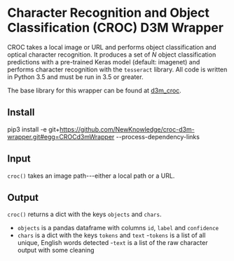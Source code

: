 # Character Recognition and Object Classification (CROC) D3M Wrapper

CROC takes a local image or URL and performs object classification and optical character recognition. It produces a set of *N* object classification predictions with a pre-trained Keras model (default: imagenet) and performs character recognition with the `tesseract` library. All code is written in Python 3.5 and must be run in 3.5 or greater.

The base library for this wrapper can be found at [d3m_croc](https://github.com/NewKnowledge/d3m_croc). 

## Install

pip3 install -e git+https://github.com/NewKnowledge/croc-d3m-wrapper.git#egg=CROCd3mWrapper --process-dependency-links

## Input

`croc()` takes an image path---either a local path or a URL.

## Output

`croc()` returns a dict with the keys `objects` and `chars`. 
- `objects` is a pandas dataframe with columns `id`, `label` and `confidence`
- `chars` is a dict with the keys `tokens` and `text`
	-`tokens` is a list of all unique, English words detected 
	-`text` is a list of the raw character output with some cleaning
